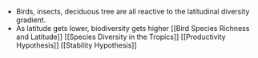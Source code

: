 - Birds, insects, deciduous tree are all reactive to the latitudinal diversity gradient.
- As latitude gets lower, biodiversity gets higher
[[Bird Species Richness and Latitude]]
[[Species Diversity in the Tropics]]
[[Productivity Hypothesis]]
[[Stability Hypothesis]]

